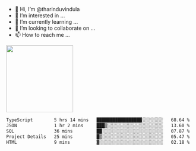 - 👋 Hi, I’m @tharinduvindula
- 👀 I’m interested in ...
- 🌱 I’m currently learning ...
- 💞️ I’m looking to collaborate on ...
- 📫 How to reach me ...

<!---
tharinduvindula/tharinduvindula is a ✨ special ✨ repository because its `README.md` (this file) appears on your GitHub profile.
You can click the Preview link to take a look at your changes.
--->

<img height="180em" src="https://github-readme-stats.vercel.app/api?username=tharinduvindula&show_icons=true&hide_border=false&&count_private=true&include_all_commits=true" />


<!--START_SECTION:waka-->

```txt
TypeScript        5 hrs 14 mins   █████████████████░░░░░░░░   68.64 %
JSON              1 hr 2 mins     ███▒░░░░░░░░░░░░░░░░░░░░░   13.60 %
SQL               36 mins         ██░░░░░░░░░░░░░░░░░░░░░░░   07.87 %
Project Details   25 mins         █▒░░░░░░░░░░░░░░░░░░░░░░░   05.47 %
HTML              9 mins          ▓░░░░░░░░░░░░░░░░░░░░░░░░   02.18 %
```

<!--END_SECTION:waka-->
